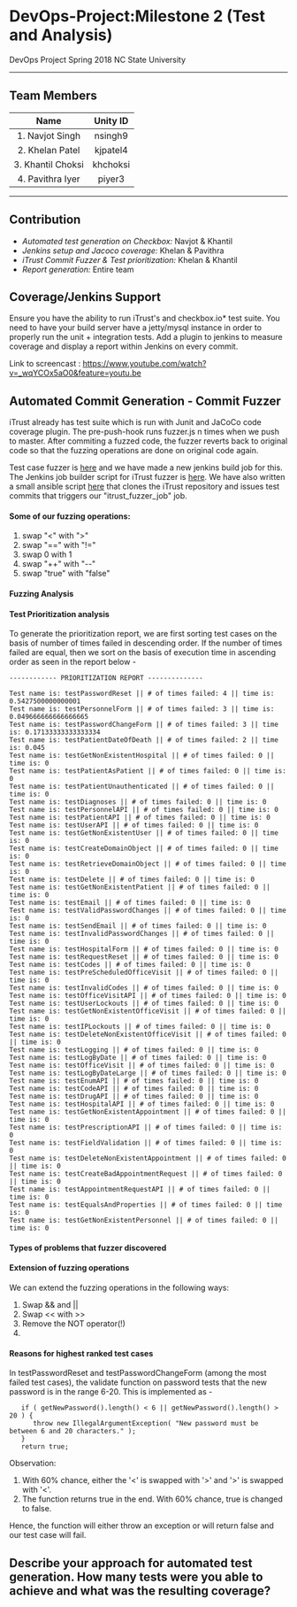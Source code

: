 # DevOps-Project:Milestone 2 (Test and Analysis)
DevOps Project Spring 2018 NC State University

----------------------------------------   
## Team Members
|Name | Unity ID |
| :---: | :---: |
|1. Navjot Singh |       nsingh9|
|2. Khelan Patel     |        kjpatel4|
|3. Khantil Choksi|        khchoksi|
|4. Pavithra Iyer    |       piyer3|

----------------------------------------------------------------------------------

## Contribution 
   * *Automated test generation on Checkbox:*  Navjot & Khantil 
   * *Jenkins setup and Jacoco coverage:* Khelan & Pavithra
   * *iTrust Commit Fuzzer & Test prioritization:* Khelan & Khantil  
   * *Report generation:* Entire team
   
## Coverage/Jenkins Support

Ensure you have the ability to run iTrust's and checkbox.io* test suite. You need to have your build server have a jetty/mysql instance in order to properly run the unit + integration tests. Add a plugin to jenkins to measure coverage and display a report within Jenkins on every commit.

Link to screencast : https://www.youtube.com/watch?v=_wqYCOx5aO0&feature=youtu.be

## Automated Commit Generation - Commit Fuzzer

iTrust already has test suite which is run with Junit and JaCoCo code coverage plugin. The pre-push-hook runs fuzzer.js n times when we push to master. After commiting a fuzzed code, the fuzzer reverts back to original code so that the fuzzing operations are done on original code again.

Test case fuzzer is [here](Fuzzer/fuzzer.js) and we have made a new jenkins build job for this. The Jenkins job builder script for iTrust fuzzer is [here](roles/create_jobs/templates/itrust_fuzzing.yml). We have also written a small ansible script [here](fuzzing.yml) that clones the iTrust repository and issues test commits that triggers our "itrust_fuzzer_job" job.

#### Some of our fuzzing operations: 

1. swap "<" with ">"
2. swap "==" with "!="
3. swap 0 with 1
4. swap "++" with "--"
5. swap "true" with "false"

#### Fuzzing Analysis

#### Test Prioritization analysis
To generate the prioritization report, we are first sorting test cases on the basis of number of times failed in descending order. If the number of times failed are equal, then we sort on the basis of execution time in ascending order as seen in the report below - 
```
------------ PRIORITIZATION REPORT -------------- 

Test name is: testPasswordReset || # of times failed: 4 || time is: 0.5427500000000001
Test name is: testPersonnelForm || # of times failed: 3 || time is: 0.049666666666666665
Test name is: testPasswordChangeForm || # of times failed: 3 || time is: 0.17133333333333334
Test name is: testPatientDateOfDeath || # of times failed: 2 || time is: 0.045
Test name is: testGetNonExistentHospital || # of times failed: 0 || time is: 0
Test name is: testPatientAsPatient || # of times failed: 0 || time is: 0
Test name is: testPatientUnauthenticated || # of times failed: 0 || time is: 0
Test name is: testDiagnoses || # of times failed: 0 || time is: 0
Test name is: testPersonnelAPI || # of times failed: 0 || time is: 0
Test name is: testPatientAPI || # of times failed: 0 || time is: 0
Test name is: testUserAPI || # of times failed: 0 || time is: 0
Test name is: testGetNonExistentUser || # of times failed: 0 || time is: 0
Test name is: testCreateDomainObject || # of times failed: 0 || time is: 0
Test name is: testRetrieveDomainObject || # of times failed: 0 || time is: 0
Test name is: testDelete || # of times failed: 0 || time is: 0
Test name is: testGetNonExistentPatient || # of times failed: 0 || time is: 0
Test name is: testEmail || # of times failed: 0 || time is: 0
Test name is: testValidPasswordChanges || # of times failed: 0 || time is: 0
Test name is: testSendEmail || # of times failed: 0 || time is: 0
Test name is: testInvalidPasswordChanges || # of times failed: 0 || time is: 0
Test name is: testHospitalForm || # of times failed: 0 || time is: 0
Test name is: testRequestReset || # of times failed: 0 || time is: 0
Test name is: testCodes || # of times failed: 0 || time is: 0
Test name is: testPreScheduledOfficeVisit || # of times failed: 0 || time is: 0
Test name is: testInvalidCodes || # of times failed: 0 || time is: 0
Test name is: testOfficeVisitAPI || # of times failed: 0 || time is: 0
Test name is: testUserLockouts || # of times failed: 0 || time is: 0
Test name is: testGetNonExistentOfficeVisit || # of times failed: 0 || time is: 0
Test name is: testIPLockouts || # of times failed: 0 || time is: 0
Test name is: testDeleteNonExistentOfficeVisit || # of times failed: 0 || time is: 0
Test name is: testLogging || # of times failed: 0 || time is: 0
Test name is: testLogByDate || # of times failed: 0 || time is: 0
Test name is: testOfficeVisit || # of times failed: 0 || time is: 0
Test name is: testLogByDateLarge || # of times failed: 0 || time is: 0
Test name is: testEnumAPI || # of times failed: 0 || time is: 0
Test name is: testCodeAPI || # of times failed: 0 || time is: 0
Test name is: testDrugAPI || # of times failed: 0 || time is: 0
Test name is: testHospitalAPI || # of times failed: 0 || time is: 0
Test name is: testGetNonExistentAppointment || # of times failed: 0 || time is: 0
Test name is: testPrescriptionAPI || # of times failed: 0 || time is: 0
Test name is: testFieldValidation || # of times failed: 0 || time is: 0
Test name is: testDeleteNonExistentAppointment || # of times failed: 0 || time is: 0
Test name is: testCreateBadAppointmentRequest || # of times failed: 0 || time is: 0
Test name is: testAppointmentRequestAPI || # of times failed: 0 || time is: 0
Test name is: testEqualsAndProperties || # of times failed: 0 || time is: 0
Test name is: testGetNonExistentPersonnel || # of times failed: 0 || time is: 0
```
#### Types of problems that fuzzer discovered

#### Extension of fuzzing operations

We can extend the fuzzing operations in the following ways:
1. Swap && and ||
2. Swap << with >>
3. Remove the NOT operator(!)
4. 

#### Reasons for highest ranked test cases

In testPasswordReset and testPasswordChangeForm (among the most failed test cases), the validate function on password tests that the new password is in the range 6-20. This is implemented as -
```
   if ( getNewPassword().length() < 6 || getNewPassword().length() > 20 ) {
      throw new IllegalArgumentException( "New password must be between 6 and 20 characters." );
   }
   return true;
```       
Observation:
1. With 60% chance, either the '<' is swapped with '>' and '>' is swapped with '<'. 
2. The function returns true in the end. With 60% chance, true is changed to false. 

Hence, the function will either throw an exception or will return false and our test case will fail.

## Describe your approach for automated test generation. How many tests were you able to achieve and what was the resulting coverage?

